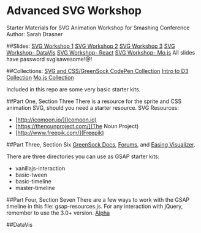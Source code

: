 # Advanced SVG Workshop

Starter Materials for SVG Animation Workshop for Smashing Conference
Author: Sarah Drasner

##Slides:
[SVG Workshop 1](http://slides.com/sdrasner/smashing-workshop1?token=GwIg9v4C)
[SVG Workshop 2](http://slides.com/sdrasner/smashingworkshop2?token=pR5HLetg)
[SVG Workshop 3](http://slides.com/sdrasner/smashing-workshop3?token=zWiaoPN8)
[SVG Workshop- DataVis](http://slides.com/sdrasner/svg-workshop-data-vis?token=rC0MZakh)
[SVG Workshop- React](http://slides.com/sdrasner/advanced-svg-animation-react?token=ufkHSlmC)
[SVG Workshop- Mo.js](http://slides.com/sdrasner/svg-workshop-mojs?token=wAkiI-Pe)
All slides have password svgisawesome!@!

##Collections:
[SVG and CSS/GreenSock CodePen Collection](http://codepen.io/collection/XvBQJQ/)
[Intro to D3 Collection](http://codepen.io/collection/XKgVVV/)
[Mo.js Collection](http://codepen.io/collection/XOEKow/)

Included in this repo are some very basic starter kits. 

##Part One, Section Three
There is a resource for the sprite and CSS animation SVG, should you need a starter resource.
SVG Resources:
* [http://icomoon.io/](Icomoon.io)
* [https://thenounproject.com/](The Noun Project)
* [http://www.freepik.com/](Freepik)

##Part Three, Section Six
[GreenSock Docs](http://greensock.com/docs/#/HTML5/), [Forums](http://greensock.com/forums/), and [Easing Visualizer](http://greensock.com/ease-visualizer).

There are three directories you can use as GSAP starter kits:
* vanillajs-interaction
* basic-tween
* basic-timeline
* master-timeline

##Part Four, Section Seven
There are a few ways to work with the GSAP timeline in this file: gsap-resources.js. For any interaction with jQuery, remember to use the 3.0+ version. [Alpha](https://code.jquery.com/jquery-3.0.0-alpha1.js)

##DataVis
